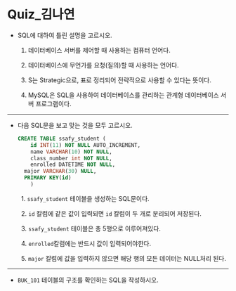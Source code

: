 # Quiz_김나연

- SQL에 대하여 틀린 설명을 고르시오.
  
  1) 데이터베이스 서버를 제어할 때 사용하는 컴퓨터 언어다.
  2. 데이터베이스에 무언가를 요청(질의)할 때 사용하는 언어다.
  
  3. S는 Strategic으로, 표로 정리되어 전략적으로 사용할 수 있다는 뜻이다.
  
  4. MySQL은 SQL을 사용하여 데이터베이스를 관리하는 관계형 데이터베이스 서버 프로그램이다.

---

- 다음 SQL문을 보고 맞는 것을  모두 고르시오.
  
  ```sql
  CREATE TABLE ssafy_student (
      id INT(11) NOT NULL AUTO_INCREMENT,
      name VARCHAR(10) NOT NULL,
      class_number int NOT NULL,
      enrolled DATETIME NOT NULL,
  	major VARCHAR(30) NULL,
  	PRIMARY KEY(id)
      )
  ```

        1. `ssafy_student` 테이블을 생성하는 SQL문이다.

        2. `id` 칼럼에 같은 값이 입력되면 `id` 칼럼이 두 개로 분리되어 저장된다.

        3. `ssafy_student` 테이블은 총 5행으로 이루어져있다.

        4. `enrolled`칼럼에는 반드시 값이 입력되어야한다.

        5. `major` 칼럼에 값을 입력하지 않으면 해당 행의 모든 데이터는 NULL처리 된다.

---

- `BUK_101` 테이블의 구조를 확인하는 SQL을 작성하시오.
  
  ```sql
  
  ```


